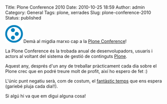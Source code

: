 Title: Plone Conference 2010
Date: 2010-10-25 18:59
Author: admin
Category: General
Tags: plone, xerrades
Slug: plone-conference-2010
Status: published

[<img src="./wp-content/uploads/2010/10/plone.png" title="plone" class="alignright size-full wp-image-1038" width="58" height="58" />](http://gil.badall.net/wp-content/uploads/2010/10/plone.png)Demà al migdia marxo cap a la [Plone Conference](http://www.ploneconf2010.org "Pàgina web de la conferència de Plone 2010")!

La Plone Conference és la trobada anual de desenvolupadors, usuaris i actors al voltant del sistema de gestió de continguts [Plone](http://www.plone.org "Pàgina web del projecte CMS Plone").

Aquest any, després d'un any de treballar pràcticament cada dia sobre el Plone crec que en podré treure molt de profit, així ho espero de fet :)

L'únic punt negatiu serà, com de costum, el [fantàstic temps](http://www.weather.com/weather/today/Bristol+United+Kingdom+UKXX0025 "Previsió del temps per Bristol") que ens espera (gariebé pluja cada dia!!).

Si algú hi va que em digui alguna cosa!
